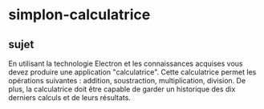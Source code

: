 # simplon-calculatrice
## sujet
En utilisant la technologie Electron et les connaissances acquises vous devez produire une application "calculatrice". Cette calculatrice permet les opérations suivantes : addition, soustraction, multiplication, division. De plus, la calculatrice doit être capable de garder un historique des dix derniers calculs et de leurs résultats.
